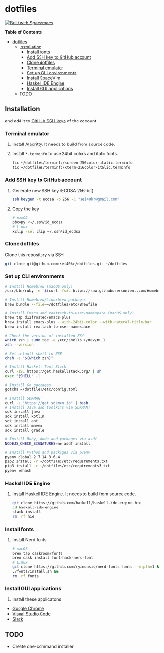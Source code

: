 # dotfiles 

[![Built with Spacemacs](https://cdn.rawgit.com/syl20bnr/spacemacs/442d025779da2f62fc86c2082703697714db6514/assets/spacemacs-badge.svg)](http://spacemacs.org)

<!-- markdown-toc start - Don't edit this section. Run M-x markdown-toc-refresh-toc -->
**Table of Contents**

- [dotfiles](#dotfiles)
    - [Installation](#installation)
        - [Install fonts](#install-fonts)
        - [Add SSH key to GitHub account](#add-ssh-key-to-github-account)
        - [Clone dotfiles](#clone-dotfiles)
        - [Terminal emulator](#terminal-emulator)
        - [Set up CLI environments](#set-up-cli-environments)
        - [Install SpaceVim](#install-spacevim)
        - [Haskell IDE Engine](#haskell-ide-engine)
        - [Install GUI applications](#install-gui-applications)
    - [TODO](#todo)

<!-- markdown-toc end -->

## Installation

and add it to [GitHub SSH keys](https://github.com/settings/keys) of the account.

### Terminal emulator

1. Install [Alacritty](https://github.com/jwilm/alacritty). It needs to build from source code.

1. Install `*.terminfo` to use 24bit colors and italic fonts.

    ```sh
    tic ~/dotfiles/terminfo/screen-256color-italic.terminfo
    tic ~/dotfiles/terminfo/xterm-256color-italic.terminfo
    ```

### Add SSH key to GitHub account

1. Generate new SSH key (ECDSA 256-bit)

    ```sh
    ssh-keygen -t ecdsa -b 256 -C "sei40kr@gmail.com"
    ```

1. Copy the key

    ```sh
    # macOS
    pbcopy <~/.ssh/id_ecdsa
    # Linux
    xclip -sel clip ~/.ssh/id_ecdsa
    ```

### Clone dotfiles

Clone this repository via SSH

```sh
git clone git@github.com:sei40kr/dotfiles.git ~/dotfiles
```

### Set up CLI environments

```sh
# Install Homebrew (macOS only)
/usr/bin/ruby -e "$(curl -fsSL https://raw.githubusercontent.com/Homebrew/install/master/install)"

# Install Homebrew/Linuxbrew packages
brew bundle --file=~/dotfiles/etc/Brewfile

# Install Emacs and reattach-to-user-namespace (macOS only)
brew tap d12frosted/emacs-plus
brew install emacs-plus --with-24bit-color --with-natural-title-bar
brew install reattach-to-user-namespace

# Check the version of installed ZSH
which zsh | sudo tee -a /etc/shells >/dev/null
zsh --version

# Set default shell to ZSH
chsh -s "$(which zsh)"

# Install Haskell Tool Stack
curl -sSL https://get.haskellstack.org/ | sh
exec "$SHELL" -l

# Install Go packages
gotcha ~/dotfiles/etc/config.toml

# Install SDKMAN!
curl -s "https://get.sdkman.io" | bash
# Install Java and toolkits via SDKMAN!
sdk install java
sdk install kotlin
sdk install ant
sdk install maven
sdk install gradle

# Install Ruby, Node and packages via asdf
NODEJS_CHECK_SIGNATURES=no asdf install

# Install Python and packages via pyenv
pyenv global 2.7.14 3.6.4
pip2 install -r ~/dotfiles/etc/requirements.txt
pip3 install -r ~/dotfiles/etc/requirements3.txt
pyenv rehash
```

### Haskell IDE Engine

1. Install Haskell IDE Engine. It needs to build from source code.

    ```sh
    git clone https://github.com/haskell/haskell-ide-engine hie
    cd haskell-ide-engine
    stack install
    rm -rf hie
    ```

### Install fonts

1. Install Nerd fonts

    ```sh
    # macOS
    brew tap caskroom/fonts
    brew cask install font-hack-nerd-font
    # Linux
    git clone https://github.com/ryanoasis/nerd-fonts fonts --depth=1 &&
    ./fonts/install.sh &&
    rm -rf fonts
    ```

### Install GUI applications

1. Install these applicatons

* [Google Chrome](https://www.google.co.jp/chrome/browser/desktop)
* [Visual Studio Code](https://code.visualstudio.com/download)
* [Slack](https://slack.com/intl/ja-jp/downloads)

## TODO

* Create one-command installer

